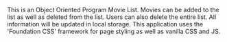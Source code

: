 This is an Object Oriented Program
Movie List. Movies can be added to 
the list as well as deleted from the
list. Users can also delete the entire list.
 All information will be updated in local
  storage. This application uses the
  'Foundation CSS' framework for page
  styling as well as vanilla CSS and JS.
